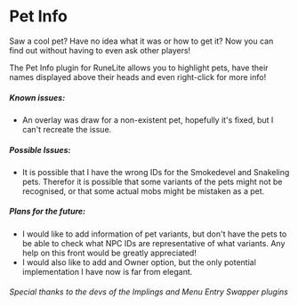 # Pet Info
Saw a cool pet? Have no idea what it was or how to get it?
Now you can find out without having to even ask other players!

The Pet Info plugin for RuneLite allows you to highlight pets,
have their names displayed above their heads and even right-click for more info!

##### Known issues:
* An overlay was draw for a non-existent pet, hopefully it's fixed,
but I can't recreate the issue.

##### Possible Issues:
* It is possible that I have the wrong IDs for the Smokedevel and Snakeling pets.
Therefor it is possible that some variants of the pets might not be recognised,
or that some actual mobs might be mistaken as a pet.

##### Plans for the future:
* I would like to add information of pet variants,
but don't have the pets to be able to check what NPC IDs are representative of what variants.
Any help on this front would be greatly appreciated!
* I would also like to add and Owner option,
but the only potential implementation I have now is far from elegant.

###### Special thanks to the devs of the Implings and Menu Entry Swapper plugins